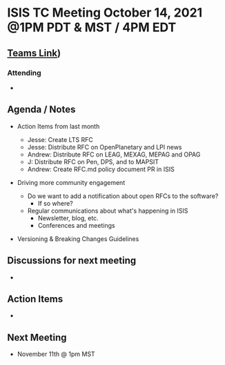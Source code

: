 # ISIS TC Meeting October 14, 2021 @1PM PDT & MST / 4PM EDT

## [Teams Link](https://teams.microsoft.com/dl/launcher/launcher.html?url=%2f_%23%2fl%2fmeetup-join%2f19%3ameeting_YWRkZjdiMGUtZWJlOC00OWMzLThlMTItZTk0Y2MyM2E1MWE0%40thread.v2%2f0%3fcontext%3d%257b%2522Tid%2522%253a%25220693b5ba-4b18-4d7b-9341-f32f400a5494%2522%252c%2522Oid%2522%253a%2522c27c6e98-e45a-45ff-aea5-7f10d6fe67c1%2522%257d%26anon%3dtrue&type=meetup-join&deeplinkId=e54b3969-3c7f-4efb-9cad-ee99cf639f86&directDl=true&msLaunch=true&enableMobilePage=true&suppressPrompt=true))

### Attending

-

## Agenda / Notes

- Action Items from last month
  - Jesse: Create LTS RFC
  - Jesse: Distribute RFC on OpenPlanetary and LPI news
  - Andrew: Distribute RFC on LEAG, MEXAG, MEPAG and OPAG
  - J: Distribute RFC on Pen, DPS, and to MAPSIT
  - Andrew: Create RFC.md policy document PR in ISIS

- Driving more community engagement
  - Do we want to add a notification about open RFCs to the software?
    - If so where?
  - Regular communications about what's happening in ISIS
    - Newsletter, blog, etc.
    - Conferences and meetings

- Versioning & Breaking Changes Guidelines

## Discussions for next meeting

-

## Action Items

-

## Next Meeting

- November 11th @ 1pm MST
